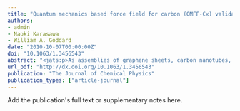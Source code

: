 ```yaml
---
title: "Quantum mechanics based force field for carbon (QMFF-Cx) validated to reproduce the mechanical and thermodynamics properties of graphite"
authors:
- admin
- Naoki Karasawa
- William A. Goddard
date: "2010-10-07T00:00:00Z"
doi: "10.1063/1.3456543"
abstract: "<jats:p>As assemblies of graphene sheets, carbon nanotubes, and fullerenes become components of new nanotechnologies, it is important to be able to predict the structures and properties of these systems. A problem has been that the level of quantum mechanics practical for such systems (density functional theory at the PBE level) cannot describe the London dispersion forces responsible for interaction of the graphene planes (thus graphite falls apart into graphene sheets). To provide a basis for describing these London interactions, we derive the quantum mechanics based force field for carbon (QMFF-Cx) by fitting to results from density functional theory calculations at the M06-2X level, which demonstrates accuracies for a broad class of molecules at short and medium range intermolecular distances. We carried out calculations on the dehydrogenated coronene (C24) dimer, emphasizing two geometries: parallel-displaced X (close to the observed structure in graphite crystal) and PD-Y (the lowest energy transition state for sliding graphene sheets with respect to each other). A third, eclipsed geometry is calculated to be much higher in energy. The QMFF-Cx force field leads to accurate predictions of available experimental mechanical and thermodynamics data of graphite (lattice vibrations, elastic constants, Poisson ratios, lattice modes, phonon dispersion curves, specific heat, and thermal expansion). This validates the use of M06-2X as a practical method for development of new first principles based generations of QMFF force fields.</jats:p>"
url_pdf: "http://dx.doi.org/10.1063/1.3456543"
publication: "The Journal of Chemical Physics"
publication_types: ["article-journal"]
---
```


Add the publication's full text or supplementary notes here.
